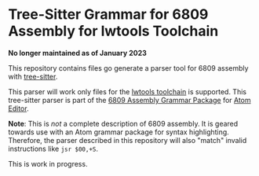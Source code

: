 # Tree-Sitter Grammar for 6809 Assembly for lwtools Toolchain

**No longer maintained as of January 2023**

This repository contains files go generate a parser tool for 6809 assembly with [tree-sitter](https://github.com/tree-sitter/tree-sitter).

This parser will work only files for the [lwtools toolchain](http://lwtools.projects.l-w.ca) is supported. This tree-sitter parser is part of the [6809 Assembly Grammar Package](https://github.com/georgjz/language-6809) for [Atom Editor](https://atom.io).

**Note**: This is *not* a complete description of 6809 assembly. It is geared towards use with an Atom grammar package for syntax highlighting. Therefore, the parser described in this repository will also "match" invalid instructions like `jsr $00,+S`.

This is work in progress.
